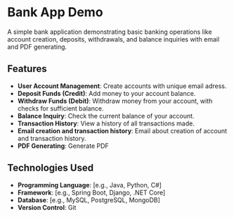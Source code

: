 # Bank App Demo

A simple bank application demonstrating basic banking operations like account creation, deposits, withdrawals, and balance inquiries with email and PDF generating.

## Features

- **User Account Management**: Create accounts with unique email adress.
- **Deposit Funds (Credit)**: Add money to your account balance.
- **Withdraw Funds (Debit)**: Withdraw money from your account, with checks for sufficient balance.
- **Balance Inquiry**: Check the current balance of your account.
- **Transaction History**: View a history of all transactions made.
- **Email creation and transaction history**: Email about creation of account and transaction history.
- **PDF Generating**: Generate PDF

## Technologies Used

- **Programming Language**: [e.g., Java, Python, C#]
- **Framework**: [e.g., Spring Boot, Django, .NET Core]
- **Database**: [e.g., MySQL, PostgreSQL, MongoDB]
- **Version Control**: Git

